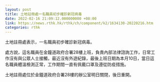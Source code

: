 ```yaml
---
layout: post
title: 土地註冊處一名職員初步確診新冠病毒
date: 2022-02-16 21:09:12.000000000 +08:00
link: https://news.rthk.hk/rthk/ch/component/k2/1634130-20220216.htm
categories: rthk
---
```


土地註冊處表示，一名職員初步確診新冠病毒。
 
處方說，這名職員在金鐘道政府合署28樓上班，負責內部法律諮詢工作，日常工作沒有與公眾人士接觸，最近沒有外遊紀錄，最後上班日期為本月10日，當日這名職員體溫檢測正常，工作期間一直有佩戴口罩及遵從防疫措施。
 
土地註冊處位於金鐘道政府合署28樓的辦公室明日關閉，後日重開。

